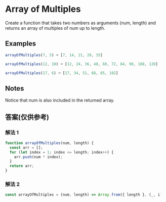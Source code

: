 <!--
 * @Author: wang_yechao
 * @Date: 2020-03-29 15:00:02
 -->

# Array of Multiples

Create a function that takes two numbers as arguments (num, length) and returns an array of multiples of num up to length.

## Examples

```js
arrayOfMultiples(7, 5) ➞ [7, 14, 21, 28, 35]

arrayOfMultiples(12, 10) ➞ [12, 24, 36, 48, 60, 72, 84, 96, 108, 120]

arrayOfMultiples(17, 6) ➞ [17, 34, 51, 68, 85, 102]
```

## Notes

Notice that num is also included in the returned array.


## 答案(仅供参考)

### 解法 1

```js
function arrayOfMultiples(num, length) {
  const arr = [];
  for (let index = 1; index <= length; index++) {
    arr.push(num * index);
  }
  return arr;
}
```

### 解法 2

```js
const arrayOfMultiples = (num, length) => Array.from({ length }, (_, i) => num * (i + 1));
```
